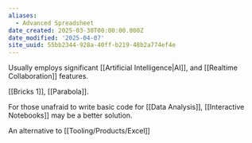 ```yaml
---
aliases:
  - Advanced Spreadsheet
date_created: 2025-03-30T00:00:00.000Z
date_modified: '2025-04-07'
site_uuid: 55bb2344-928a-40ff-b219-48b2a774ef4e
---
```





Usually employs significant [[Artificial Intelligence|AI]], and [[Realtime Collaboration]] features.  

[[Bricks 1]], [[Parabola]].

For those unafraid to write basic code for [[Data Analysis]], [[Interactive Notebooks]] may be a better solution.  

An alternative to [[Tooling/Products/Excel]]